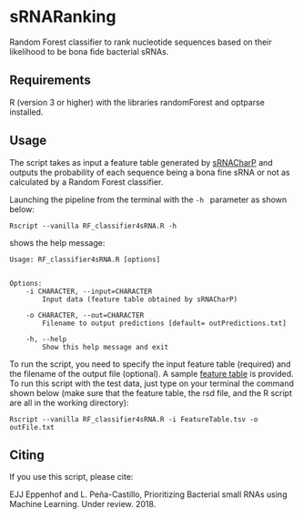 # sRNARanking
Random Forest classifier to rank nucleotide sequences based on their likelihood to be bona fide bacterial sRNAs.

## Requirements

R (version 3 or higher) with the libraries randomForest and optparse installed. 

## Usage
The script takes as input a feature table generated by [sRNACharP](https://github.com/bioinformaticslabatmun/sRNACharP) and outputs the probability of each sequence being a bona fine sRNA or not as calculated by a Random Forest classifier.

Launching the pipeline from the terminal with the `-h ` parameter as shown below:
```
Rscript --vanilla RF_classifier4sRNA.R -h
```

shows the help message:
```
Usage: RF_classifier4sRNA.R [options]


Options:
	-i CHARACTER, --input=CHARACTER
		Input data (feature table obtained by sRNACharP)

	-o CHARACTER, --out=CHARACTER
		Filename to output predictions [default= outPredictions.txt]

	-h, --help
		Show this help message and exit
```

To run the script,  you need to specify the input feature table (required) and the filename of the output file (optional). A sample [feature table](FeatureTable.tsv) is provided. To run this script with the test data, just type on your terminal the command shown below (make sure that the feature table, the rsd file, and the R script are all in the working directory):

```
Rscript --vanilla RF_classifier4sRNA.R -i FeatureTable.tsv -o outFile.txt
```

## Citing
If you use this script, please cite:

EJJ Eppenhof and L. Peña-Castillo, Prioritizing Bacterial small RNAs using Machine Learning. Under review. 2018.

